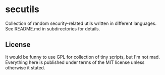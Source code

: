 secutils
==========

Collection of random security-related utils written in different languages.
See README.md in subdirectories for details.

License
----------

It would be funny to use GPL for collection of tiny scripts, but I'm not mad.
Everything here is published under terms of the MIT license unless otherwise 
it stated.
